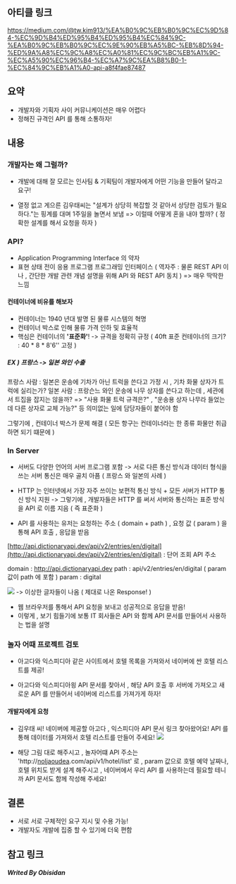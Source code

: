 ## 아티클 링크
https://medium.com/@tw.kim913/%EA%B0%9C%EB%B0%9C%EC%9D%84-%EC%9D%B4%ED%95%B4%ED%95%B4%EC%84%9C-%EA%B0%9C%EB%B0%9C%EC%9E%90%EB%A5%BC-%EB%8D%94-%ED%9A%A8%EC%9C%A8%EC%A0%81%EC%9C%BC%EB%A1%9C-%EC%A5%90%EC%96%B4-%EC%A7%9C%EA%B8%B0-1-%EC%84%9C%EB%A1%A0-api-a8f4fae87487

## 요약
- 개발자와 기획자 사이 커뮤니케이션은 매우 어렵다
- 정해진 규격인 API 를 통해 소통하자!


## 내용

### 개발자는 왜 그럴까?
- 개발에 대해 잘 모르는 인사팀 & 기획팀이 개발자에게 어떤 기능을 만들어 달라고 요구!

- 열정 없고 게으른 김우태씨는 "설계가 상당히 복잡할 것 같아서 상당한 검토가 필요하다."는 핑계를 대며 1주일을 놀면서 보냄
	=> 이럴때 어떻게 혼을 내야 할까? ( 정확한 설계를 해서 요청을 하자 )

### API?
- Application Programming Interface 의 약자
- 표현 상태 전이 응용 프로그램 프로그래밍 인터페이스 ( 역자주 : 물론 REST API 이나 , 간단한 개발 관련 개념 설명을 위해 API 와 REST API 동치 )
=> 매우 딱딱한 느낌


#### 컨테이너에 비유를 해보자
- 컨테이너는 1940 년대 발명 된 물류 시스템의 혁명
- 컨테이너 박스로 인해 물류 가격 인하 및 효율적
- 핵심은 컨테이너의 **'표준화'**!
	-> 규격을 정확히 규정 ( 40ft 표준 컨테이너의 크기? : 40 * 8 * 8'6'' 고정 )

##### EX ) 프랑스 -> 일본 와인 수출
프랑스 사람 : 일본은 운송에 기차가 아닌 트럭을 쓴다고 가정 시 , 기차 화물 상자가 트럭에 실리는가?
일본 사람 : 프랑슨느 와인 운송에 나무 상자를 쓴다고 하는데 , 세관에서 트집을 잡지는 않을까?
=> "사용 화물 트럭 규격은?" , "운송용 상자 나무라 들었는데 다른 상자로 교체 가능?" 등 의미없는 일에 담당자들이 붙어야 함

그렇기에 , 컨테이너 박스가 문제 해결 ( 모든 항구는 컨테이너라는 한 종류 화물만 취급하면 되기 떄문에 )

### In Server
- 서버도 다양한 언어의 서버 프로그램 포함
	-> 서로 다른 통신 방식과 데이터 형식을 쓰는 서버 통신은 매우 골치 아픔 ( 프랑스 와 일본의 사례 )
- HTTP 는 인터넷에서 가장 자주 쓰이는 보편적 통신 방식 + 모든 서버가 HTTP 통신 방식 지원
	-> 그렇기에 , 개발자들은 HTTP 를 써서 서버와 통신하는 표준 방식을 API 로 이름 지음 ( 즉 표준화 )


- API 를 사용하는 유저는 요청하는 주소 ( domain + path ) , 요청 값 ( param ) 을 통해 API 호출 , 응답을 받음

[http://api.dictionaryapi.dev/api/v2/entries/en/digital](http://api.dictionaryapi.dev/api/v2/entries/en/digital) : 단어 조회 API 주소

domain : http://api.dictionaryapi.dev
path : api/v2/entries/en/digital ( param 값이 path 에 포함 )
param : digital

![](https://i.imgur.com/mlt8JmP.png)
-> 이상한 글자들이 나옴 ( 제대로 나온 Response! )
- 웹 브라우저를 통해서 API 요청을 보내고 성공적으로 응답을 받음!
- 이렇게 , 보기 힘들기에 보통 IT 회사들은 API 와 함께 API 문서를 만들어서 사용하는 법을 설명

### 놀자 어때 프로젝트 검토
- 아고다와 익스피디아 같은 사이트에서 호텔 목록을 가져와서 네이버에 싼 호텔 리스트를 제공!

-  아고다와 익스피디아읭 API 문서를 찾아서 , 해당 API 호출 후 서버에 가져오고 새로운 API 를 만들어서 네이버에 리스트를 가져가게 하자!

#### 개발자에게 요청

- 김우태 씨! 네이버에 제공할 아고다 , 익스피디아 API 문서 링크 찾아왔어요! API 를 통해 데이터를 가져와서 호텔 리스트를 만들어 주세요!
![](https://i.imgur.com/KPJX0u6.png)

- 해당 그림 대로 해주시고 , 놀자어떄 API 주소는 'http://[noljaoudea](http://www.nolzaedea/).com/api/v1/hotel/list' 로 ,
  param 값으로 호텔 예약 날짜나, 호텔 위치도 받게 설계 해주시고 , 
  네이버에서 우리 API 를 사용하는데 필요할 테니까 API 문서도 함께 작성해 주세요!


## 결론
- 서로 서로 구체적인 요구 지시 및 수용 가능!
- 개발자도 개발에 집중 할 수 있기에 더욱 편함



## 참고 링크



##### Writed By Obisidan